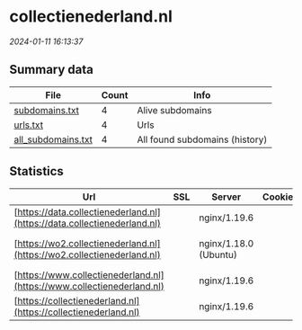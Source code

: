 # collectienederland.nl
*2024-01-11 16:13:37*
## Summary data


| File       | Count | Info |
|------------|-------|------|
|[subdomains.txt](/data/collectienederland.nl/subdomains.txt)|4|Alive subdomains|
|[urls.txt](/data/collectienederland.nl/urls.txt)|4|Urls|
|[all_subdomains.txt](/data/collectienederland.nl/all_subdomains.txt)|4|All found subdomains (history)|


## Statistics


| Url | SSL | Server | Cookie | HSTS | CSP | XFO | XXP | RP | Tech |Title |
|------------|-------|------|------|------|------|------|------|------|------|------|
|[https://data.collectienederland.nl](https://data.collectienederland.nl)| |nginx/1.19.6| | | | | | :white_check_mark: |Bootstrap Nginx:1.19.6|Collectie Nederl...|
|[https://wo2.collectienederland.nl](https://wo2.collectienederland.nl)| |nginx/1.18.0 (Ubuntu)| | | | | | :white_check_mark: |Bootstrap Nginx:1.18.0 Ubuntu|Cultuurgoederen...|
|[https://www.collectienederland.nl](https://www.collectienederland.nl)| |nginx/1.19.6| | | | | | :white_check_mark: |Bootstrap Nginx:1.19.6|Collectie Nederl...|
|[https://collectienederland.nl](https://collectienederland.nl)| |nginx/1.19.6| | | | | | :white_check_mark: |Bootstrap Nginx:1.19.6|Collectie Nederl...|
